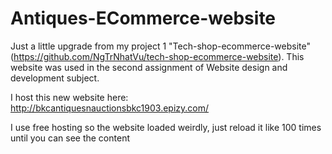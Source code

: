 # Antiques-ECommerce-website
Just a little upgrade from my project 1 "Tech-shop-ecommerce-website" (https://github.com/NgTrNhatVu/tech-shop-ecommerce-website). This website was used in the second assignment of Website design and development subject.


I host this new website here: http://bkcantiquesnauctionsbkc1903.epizy.com/


I use free hosting so the website loaded weirdly, just reload it like 100 times until you can see the content
